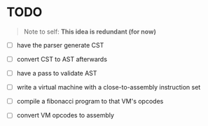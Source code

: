 # TODO

> Note to self: __This idea is redundant (for now)__
- [ ] have the parser generate CST
- [ ] convert CST to AST afterwards

- [ ] have a pass to validate AST
- [ ] write a virtual machine with a close-to-assembly instruction set
- [ ] compile a fibonacci program to that VM's opcodes
- [ ] convert VM opcodes to assembly
